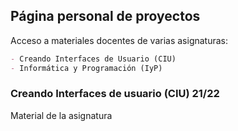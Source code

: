 ## Página personal de proyectos

Acceso a materiales docentes de varias asignaturas:

```markdown
- Creando Interfaces de Usuario (CIU)
- Informática y Programación (IyP)
```

### Creando Interfaces de usuario (CIU) 21/22

Material de la asignatura


